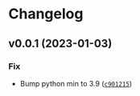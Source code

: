 # Changelog

<!--next-version-placeholder-->

## v0.0.1 (2023-01-03)
### Fix
* Bump python min to 3.9 ([`c901215`](https://github.com/lipov3cz3k/aicooking-ble/commit/c901215995976c92f5a2a343d70bc82d1d59a8f6))
